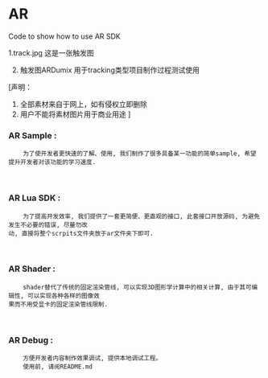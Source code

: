 # AR
Code to show how to use AR SDK


1.track.jpg    这是一张触发图

2. 触发图ARDumix 用于tracking类型项目制作过程测试使用

[声明：
1. 全部素材来自于网上，如有侵权立即删除
2. 用户不能将素材图片用于商业用途
]

### AR Sample :

```
    为了使开发者更快速的了解、使用, 我们制作了很多具备某一功能的简单sample, 希望提升开发者对该功能的学习速度.
```
</br>

### AR Lua SDK :
```
    为了提高开发效率, 我们提供了一套更简便、更直观的接口, 此套接口开放源码, 为避免发生不必要的错误, 尽量勿改
动, 直接将整个scrpits文件夹放于ar文件夹下即可.
```

</br>


### AR Shader :
```
    shader替代了传统的固定渲染管线, 可以实现3D图形学计算中的相关计算, 由于其可编辑性, 可以实现各种各样的图像效
果而不用受显卡的固定渲染管线限制.
```
</br>


### AR Debug :
```
    方便开发者内容制作效果调试, 提供本地调试工程。
    使用前, 请阅README.md
```
</br>
